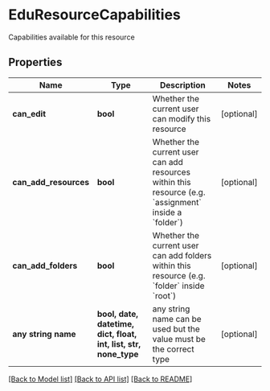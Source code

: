 # EduResourceCapabilities

Capabilities available for this resource

## Properties
Name | Type | Description | Notes
------------ | ------------- | ------------- | -------------
**can_edit** | **bool** | Whether the current user can modify this resource  | [optional] 
**can_add_resources** | **bool** | Whether the current user can add resources within this resource (e.g. &#x60;assignment&#x60; inside a &#x60;folder&#x60;)  | [optional] 
**can_add_folders** | **bool** | Whether the current user can add folders within this resource (e.g. &#x60;folder&#x60; inside &#x60;root&#x60;)  | [optional] 
**any string name** | **bool, date, datetime, dict, float, int, list, str, none_type** | any string name can be used but the value must be the correct type | [optional]

[[Back to Model list]](../README.md#documentation-for-models) [[Back to API list]](../README.md#documentation-for-api-endpoints) [[Back to README]](../README.md)


